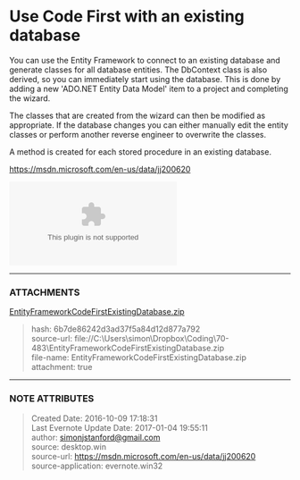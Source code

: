 # Use Code First with an existing database

You can use the Entity Framework to connect to an existing database and
generate classes for all database entities. The DbContext class is also
derived, so you can immediately start using the database. This is done by
adding a new 'ADO.NET Entity Data Model' item to a project and completing the
wizard.

  

The classes that are created from the wizard can then be modified as
appropriate. If the database changes you can either manually edit the entity
classes or perform another reverse engineer to overwrite the classes.

  

A method is created for each stored procedure in an existing database.

  

<https://msdn.microsoft.com/en-us/data/jj200620>

  

![noteattachment1][6b7de86242d3ad37f5a84d12d877a792]  


---
### ATTACHMENTS
[6b7de86242d3ad37f5a84d12d877a792]: media/EntityFrameworkCodeFirstExistingDatabase.zip
[EntityFrameworkCodeFirstExistingDatabase.zip](media/EntityFrameworkCodeFirstExistingDatabase.zip)
>hash: 6b7de86242d3ad37f5a84d12d877a792  
>source-url: file://C:\Users\simon\Dropbox\Coding\70-483\EntityFrameworkCodeFirstExistingDatabase.zip  
>file-name: EntityFrameworkCodeFirstExistingDatabase.zip  
>attachment: true  

---
### NOTE ATTRIBUTES
>Created Date: 2016-10-09 17:18:31  
>Last Evernote Update Date: 2017-01-04 19:55:11  
>author: simonjstanford@gmail.com  
>source: desktop.win  
>source-url: https://msdn.microsoft.com/en-us/data/jj200620  
>source-application: evernote.win32  
<!--stackedit_data:
eyJoaXN0b3J5IjpbNTQ5MjA4MjE5XX0=
-->